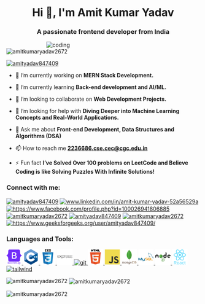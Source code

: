 <h1 align="center">Hi 👋, I'm Amit Kumar Yadav</h1>
<h3 align="center">A passionate frontend developer from India</h3>
<img align="right" alt="coding" width="400" src="https://media.licdn.com/dms/image/D5612AQGOmwfIE5mlWA/article-cover_image-shrink_720_1280/0/1674617947228?e=2147483647&v=beta&t=FTU_isQ6VYfV5D_ueFHPWvT8ZqgDeJG3yr8Mi8lpfk0">

<p align="left"> <img src="https://komarev.com/ghpvc/?username=amitkumaryadav2672&label=Profile%20views&color=0e75b6&style=flat" alt="amitkumaryadav2672" /> </p>

<p align="left"> <a href="https://twitter.com/amityadav847409" target="blank"><img src="https://img.shields.io/twitter/follow/amityadav847409?logo=twitter&style=for-the-badge" alt="amityadav847409" /></a> </p>

- 🔭 I’m currently working on **MERN Stack Development.**

- 🌱 I’m currently learning **Back-end development and AI/ML.**

- 👯 I’m looking to collaborate on **Web Development Projects.**

- 🤝 I’m looking for help with **Diving Deeper into Machine Learning Concepts and Real-World Applications.**

- 💬 Ask me about **Front-end Development, Data Structures and Algorithms (DSA)**

- 📫 How to reach me **2236686.cse.cec@cgc.edu.in**

- ⚡ Fun fact **I’ve Solved Over 100 problems on LeetCode and Believe Coding is like Solving Puzzles With Infinite Solutions!**

<h3 align="left">Connect with me:</h3>
<p align="left">
<a href="https://twitter.com/amityadav847409" target="blank"><img align="center" src="https://raw.githubusercontent.com/rahuldkjain/github-profile-readme-generator/master/src/images/icons/Social/twitter.svg" alt="amityadav847409" height="30" width="40" /></a>
<a href="https://linkedin.com/in/www.linkedin.com/in/amit-kumar-yadav-52a56529a" target="blank"><img align="center" src="https://raw.githubusercontent.com/rahuldkjain/github-profile-readme-generator/master/src/images/icons/Social/linked-in-alt.svg" alt="www.linkedin.com/in/amit-kumar-yadav-52a56529a" height="30" width="40" /></a>
<a href="https://fb.com/https://www.facebook.com/profile.php?id=100026941806885" target="blank"><img align="center" src="https://raw.githubusercontent.com/rahuldkjain/github-profile-readme-generator/master/src/images/icons/Social/facebook.svg" alt="https://www.facebook.com/profile.php?id=100026941806885" height="30" width="40" /></a>
<a href="https://instagram.com/amitkumaryadav2672" target="blank"><img align="center" src="https://raw.githubusercontent.com/rahuldkjain/github-profile-readme-generator/master/src/images/icons/Social/instagram.svg" alt="amitkumaryadav2672" height="30" width="40" /></a>
<a href="https://www.hackerrank.com/amityadav847409" target="blank"><img align="center" src="https://raw.githubusercontent.com/rahuldkjain/github-profile-readme-generator/master/src/images/icons/Social/hackerrank.svg" alt="amityadav847409" height="30" width="40" /></a>
<a href="https://www.leetcode.com/amitkumaryadav2672" target="blank"><img align="center" src="https://raw.githubusercontent.com/rahuldkjain/github-profile-readme-generator/master/src/images/icons/Social/leet-code.svg" alt="amitkumaryadav2672" height="30" width="40" /></a>
<a href="https://auth.geeksforgeeks.org/user/https://www.geeksforgeeks.org/user/amityadav847409/" target="blank"><img align="center" src="https://raw.githubusercontent.com/rahuldkjain/github-profile-readme-generator/master/src/images/icons/Social/geeks-for-geeks.svg" alt="https://www.geeksforgeeks.org/user/amityadav847409/" height="30" width="40" /></a>
</p>

<h3 align="left">Languages and Tools:</h3>
<p align="left"> <a href="https://getbootstrap.com" target="_blank" rel="noreferrer"> <img src="https://raw.githubusercontent.com/devicons/devicon/master/icons/bootstrap/bootstrap-plain-wordmark.svg" alt="bootstrap" width="40" height="40"/> </a> <a href="https://www.w3schools.com/cpp/" target="_blank" rel="noreferrer"> <img src="https://raw.githubusercontent.com/devicons/devicon/master/icons/cplusplus/cplusplus-original.svg" alt="cplusplus" width="40" height="40"/> </a> <a href="https://www.w3schools.com/css/" target="_blank" rel="noreferrer"> <img src="https://raw.githubusercontent.com/devicons/devicon/master/icons/css3/css3-original-wordmark.svg" alt="css3" width="40" height="40"/> </a> <a href="https://expressjs.com" target="_blank" rel="noreferrer"> <img src="https://raw.githubusercontent.com/devicons/devicon/master/icons/express/express-original-wordmark.svg" alt="express" width="40" height="40"/> </a> <a href="https://git-scm.com/" target="_blank" rel="noreferrer"> <img src="https://www.vectorlogo.zone/logos/git-scm/git-scm-icon.svg" alt="git" width="40" height="40"/> </a> <a href="https://www.w3.org/html/" target="_blank" rel="noreferrer"> <img src="https://raw.githubusercontent.com/devicons/devicon/master/icons/html5/html5-original-wordmark.svg" alt="html5" width="40" height="40"/> </a> <a href="https://developer.mozilla.org/en-US/docs/Web/JavaScript" target="_blank" rel="noreferrer"> <img src="https://raw.githubusercontent.com/devicons/devicon/master/icons/javascript/javascript-original.svg" alt="javascript" width="40" height="40"/> </a> <a href="https://www.mongodb.com/" target="_blank" rel="noreferrer"> <img src="https://raw.githubusercontent.com/devicons/devicon/master/icons/mongodb/mongodb-original-wordmark.svg" alt="mongodb" width="40" height="40"/> </a> <a href="https://www.mysql.com/" target="_blank" rel="noreferrer"> <img src="https://raw.githubusercontent.com/devicons/devicon/master/icons/mysql/mysql-original-wordmark.svg" alt="mysql" width="40" height="40"/> </a> <a href="https://nodejs.org" target="_blank" rel="noreferrer"> <img src="https://raw.githubusercontent.com/devicons/devicon/master/icons/nodejs/nodejs-original-wordmark.svg" alt="nodejs" width="40" height="40"/> </a> <a href="https://reactjs.org/" target="_blank" rel="noreferrer"> <img src="https://raw.githubusercontent.com/devicons/devicon/master/icons/react/react-original-wordmark.svg" alt="react" width="40" height="40"/> </a> <a href="https://tailwindcss.com/" target="_blank" rel="noreferrer"> <img src="https://www.vectorlogo.zone/logos/tailwindcss/tailwindcss-icon.svg" alt="tailwind" width="40" height="40"/> </a> </p>

<p><img align="left" src="https://github-readme-stats.vercel.app/api/top-langs?username=amitkumaryadav2672&show_icons=true&locale=en&layout=compact" alt="amitkumaryadav2672" /></p>

<p>&nbsp;<img align="center" src="https://github-readme-stats.vercel.app/api?username=amitkumaryadav2672&show_icons=true&locale=en" alt="amitkumaryadav2672" /></p>

<p><img align="center" src="https://github-readme-streak-stats.herokuapp.com/?user=amitkumaryadav2672&" alt="amitkumaryadav2672" /></p>
